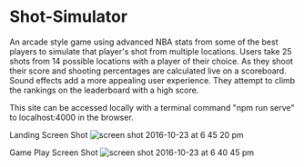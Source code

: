 # Shot-Simulator
An arcade style game using advanced NBA stats from some of the best players to simulate that player's shot from multiple locations.
Users take 25 shots from 14 possible locations with a player of their choice. As they shoot their score and shooting percentages are calculated live on a scoreboard. Sound effects add a more appealing user experience. They attempt to climb the rankings on the leaderboard with a high score.

This site can be accessed locally with a terminal command "npm run serve" to localhost:4000 in the browser.

Landing Screen Shot
![screen shot 2016-10-23 at 6 45 20 pm](https://cloud.githubusercontent.com/assets/21043184/20110279/a292a9e6-a598-11e6-86b2-b41ffb950372.png)

Game Play Screen Shot
![screen shot 2016-10-23 at 6 40 45 pm](https://cloud.githubusercontent.com/assets/21043184/20110311/c6718dbe-a598-11e6-8f7c-e64535fa30cd.png)
